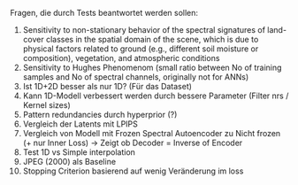 Fragen, die durch Tests beantwortet werden sollen:
1. Sensitivity to non-stationary behavior of the spectral signatures of land-cover classes
  in the spatial domain of the scene, which is due to physical factors related to ground
  (e.g., different soil moisture or composition), vegetation, and atmospheric conditions
2. Sensitivity to Hughes Phenomenom (small ratio between No of training samples and No of spectral channels, originally not for ANNs)
3. Ist 1D+2D besser als nur 1D? (Für das Dataset)
4. Kann 1D-Modell verbessert werden durch bessere Parameter (Filter nrs / Kernel sizes)
5. Pattern redundancies durch hyperprior (?)
6. Vergleich der Latents mit LPIPS
7. Vergleich von Modell mit Frozen Spectral Autoencoder zu Nicht frozen (+ nur Inner Loss) -> Zeigt ob Decoder = Inverse of Encoder
8. Test 1D vs Simple interpolation
9. JPEG (2000) als Baseline
10. Stopping Criterion basierend auf wenig Veränderung im loss
